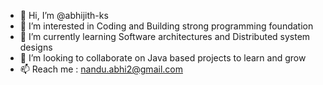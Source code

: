 - 👋 Hi, I’m @abhijith-ks
- 👀 I’m interested in Coding and Building strong programming foundation
- 🌱 I’m currently learning Software architectures and Distributed system designs
- 💞️ I’m looking to collaborate on Java based projects to learn and grow
- 📫 Reach me : nandu.abhi2@gmail.com

<!---
abhijith-ks/abhijith-ks is a ✨ special ✨ repository because its `README.md` (this file) appears on your GitHub profile.
You can click the Preview link to take a look at your changes.
--->
